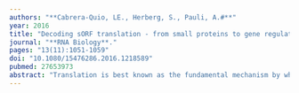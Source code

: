 ```yaml
---
authors: "**Cabrera-Quio, LE., Herberg, S., Pauli, A.#**"
year: 2016
title: "Decoding sORF translation - from small proteins to gene regulation"
journal: "**RNA Biology**."
pages: "13(11):1051-1059"
doi: "10.1080/15476286.2016.1218589"
pubmed: 27653973
abstract: "Translation is best known as the fundamental mechanism by which the ribosome converts a sequence of nucleotides into a string of amino acids. Extensive research over many years has elucidated the key principles of translation, and the majority of translated regions were thought to be known. The recent discovery of wide-spread translation outside of annotated protein-coding open reading frames (ORFs) came therefore as a surprise, raising the intriguing possibility that these newly discovered translated regions might have unrecognized protein-coding or gene-regulatory functions. Here, we highlight recent findings that provide evidence that some of these newly discovered translated short ORFs (sORFs) encode functional, previously missed small proteins, while others have regulatory roles. Based on known examples we will also speculate about putative additional roles and the potentially much wider impact that these translated regions might have on cellular homeostasis and gene regulation."
---
```

